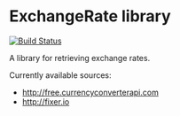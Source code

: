 ExchangeRate library
=======

[![Build Status](https://travis-ci.org/rgeraads/exchange-rate.svg?branch=master)](https://travis-ci.org/rgeraads/exchange-rate)

A library for retrieving exchange rates.

Currently available sources:

- http://free.currencyconverterapi.com
- http://fixer.io
